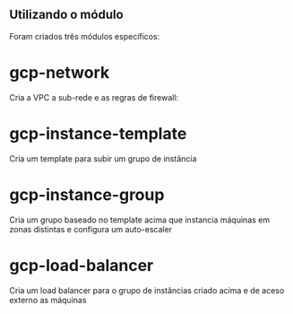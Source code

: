 ## Utilizando o módulo

Foram criados três módulos específicos:

# gcp-network

Cria a VPC a sub-rede e as regras de firewall:

# gcp-instance-template

Cria um template para subir um grupo de instância

# gcp-instance-group 

Cria um grupo baseado no template acima que instancia máquinas em zonas distintas e configura um auto-escaler 

# gcp-load-balancer

Cria um load balancer para o grupo de instâncias criado acima e de aceso externo as máquinas


